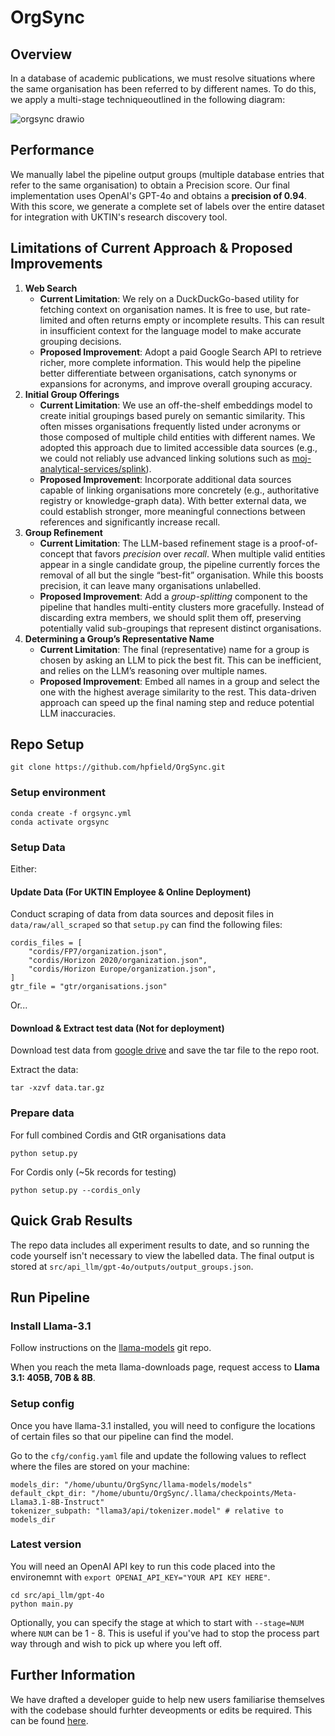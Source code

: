 # OrgSync

## Overview
In a database of academic publications, we must resolve situations where the same organisation has been referred to by different names. To do this, we apply a multi-stage techniqueoutlined in the following diagram:


![orgsync drawio](https://github.com/user-attachments/assets/14e55f07-2c33-4c86-bfbd-8d623611db94)

## Performance
We manually label the pipeline output groups (multiple database entries that refer to the same organisation) to obtain a Precision score. Our final implementation uses OpenAI's GPT-4o and obtains a **precision of 0.94**. With this score, we generate a complete set of labels over the entire dataset for integration with UKTIN's research discovery tool.

## Limitations of Current Approach & Proposed Improvements

1. **Web Search**
    - **Current Limitation**: We rely on a DuckDuckGo-based utility for fetching context on organisation names. It is free to use, but rate-limited and often returns empty or incomplete results. This can result in insufficient context for the language model to make accurate grouping decisions.
    - **Proposed Improvement**: Adopt a paid Google Search API to retrieve richer, more complete information. This would help the pipeline better differentiate between organisations, catch synonyms or expansions for acronyms, and improve overall grouping accuracy.
2. **Initial Group Offerings**
    - **Current Limitation**: We use an off-the-shelf embeddings model to create initial groupings based purely on semantic similarity. This often misses organisations frequently listed under acronyms or those composed of multiple child entities with different names. We adopted this approach due to limited accessible data sources (e.g., we could not reliably use advanced linking solutions such as [moj-analytical-services/splink](https://github.com/moj-analytical-services/splink)).
    - **Proposed Improvement**: Incorporate additional data sources capable of linking organisations more concretely (e.g., authoritative registry or knowledge-graph data). With better external data, we could establish stronger, more meaningful connections between references and significantly increase recall.
3. **Group Refinement**
    - **Current Limitation**: The LLM-based refinement stage is a proof-of-concept that favors _precision_ over _recall_. When multiple valid entities appear in a single candidate group, the pipeline currently forces the removal of all but the single “best-fit” organisation. While this boosts precision, it can leave many organisations unlabelled.
    - **Proposed Improvement**: Add a _group-splitting_ component to the pipeline that handles multi-entity clusters more gracefully. Instead of discarding extra members, we should split them off, preserving potentially valid sub-groupings that represent distinct organisations.
4. **Determining a Group’s Representative Name**
    - **Current Limitation**: The final (representative) name for a group is chosen by asking an LLM to pick the best fit. This can be inefficient, and relies on the LLM’s reasoning over multiple names.
    - **Proposed Improvement**: Embed all names in a group and select the one with the highest average similarity to the rest. This data-driven approach can speed up the final naming step and reduce potential LLM inaccuracies.

## Repo Setup 

```
git clone https://github.com/hpfield/OrgSync.git
```

### Setup environment

```
conda create -f orgsync.yml   
conda activate orgsync
```

### Setup Data
Either:
#### Update Data (For UKTIN Employee & Online Deployment)
Conduct scraping of data from data sources and deposit files in `data/raw/all_scraped` so that `setup.py` can find the following files:
```
cordis_files = [
    "cordis/FP7/organization.json",
    "cordis/Horizon 2020/organization.json",
    "cordis/Horizon Europe/organization.json",
]
gtr_file = "gtr/organisations.json"
```

Or...

#### Download & Extract test data (Not for deployment)
Download test data from [google drive](https://drive.google.com/file/d/19sb1UXM6v9p0s617t5LD9rOfjLMYbqpM/view?usp=drive_link) and save the tar file to the repo root.

Extract the data:
```
tar -xzvf data.tar.gz
```

### Prepare data
For full combined Cordis and GtR organisations data
```
python setup.py
```

For Cordis only (~5k records for testing)
```
python setup.py --cordis_only
```

## Quick Grab Results

The repo data includes all experiment results to date, and so running the code yourself isn't necessary to view the labelled data. The final output is stored at `src/api_llm/gpt-4o/outputs/output_groups.json`.

## Run Pipeline

### Install Llama-3.1

Follow instructions on the [llama-models](https://github.com/meta-llama/llama-models/tree/main) git repo.

When you reach the meta llama-downloads page, request access to **Llama 3.1: 405B, 70B & 8B**.

### Setup config

Once you have llama-3.1 installed, you will need to configure the locations of certain files so that our pipeline can find the model.

Go to the `cfg/config.yaml` file and update the following values to reflect where the files are stored on your machine:

```
models_dir: "/home/ubuntu/OrgSync/llama-models/models"   
default_ckpt_dir: "/home/ubuntu/OrgSync/.llama/checkpoints/Meta-Llama3.1-8B-Instruct"   
tokenizer_subpath: "llama3/api/tokenizer.model" # relative to models_dir
```

### Latest version
You will need an OpenAI API key to run this code placed into the environemnt with `export OPENAI_API_KEY="YOUR API KEY HERE"`.
```
cd src/api_llm/gpt-4o  
python main.py
```

Optionally, you can specify the stage at which to start with `--stage=NUM` where `NUM` can be 1 - 8. This is useful if you've had to stop the process part way through and wish to pick up where you left off.

## Further Information
We have drafted a developer guide to help new users familiarise themselves with the codebase should furhter deveopments or edits be required. This can be found [here](developer-guide.md).


